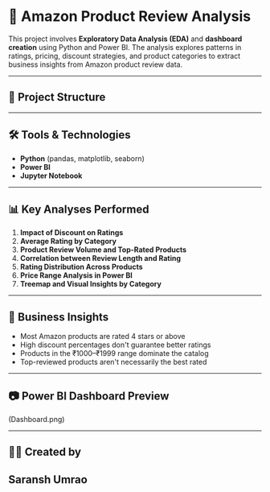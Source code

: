 # 🛒 Amazon Product Review Analysis

This project involves **Exploratory Data Analysis (EDA)** and **dashboard creation** using Python and Power BI. The analysis explores patterns in ratings, pricing, discount strategies, and product categories to extract business insights from Amazon product review data.

---

## 📁 Project Structure

---

## 🛠️ Tools & Technologies
- **Python** (pandas, matplotlib, seaborn)
- **Power BI**
- **Jupyter Notebook**

---

## 📊 Key Analyses Performed

1. **Impact of Discount on Ratings**
2. **Average Rating by Category**
3. **Product Review Volume and Top-Rated Products**
4. **Correlation between Review Length and Rating**
5. **Rating Distribution Across Products**
6. **Price Range Analysis in Power BI**
7. **Treemap and Visual Insights by Category**

---

## 📌 Business Insights

- Most Amazon products are rated 4 stars or above
- High discount percentages don't guarantee better ratings
- Products in the ₹1000–₹1999 range dominate the catalog
- Top-reviewed products aren't necessarily the best rated

---

## 📷 Power BI Dashboard Preview

(Dashboard.png)

---

## 👨‍💻 Created by
**Saransh Umrao**  
---

